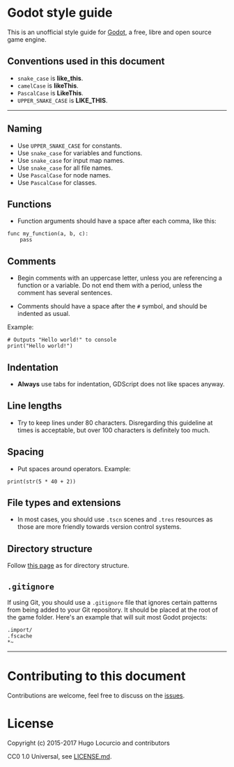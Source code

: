 # Godot style guide

This is an unofficial style guide for [Godot](https://godotengine.org), a free,
libre and open source game engine.

## Conventions used in this document

- `snake_case` is **like_this**.
- `camelCase` is **likeThis**.
- `PascalCase` is **LikeThis**.
- `UPPER_SNAKE_CASE` is **LIKE_THIS**.

___

## Naming

- Use `UPPER_SNAKE_CASE` for constants.
- Use `snake_case` for variables and functions.
- Use `snake_case` for input map names.
- Use `snake_case` for all file names.
- Use `PascalCase` for node names.
- Use `PascalCase` for classes.

## Functions

- Function arguments should have a space after each comma, like this:

```gdscript
func my_function(a, b, c):
    pass
```

## Comments

- Begin comments with an uppercase letter, unless you are referencing a function
  or a variable. Do not end them with a period, unless the comment has several
  sentences.

- Comments should have a space after the `#` symbol, and should be indented as
  usual.

Example:

```gdscript
# Outputs "Hello world!" to console
print("Hello world!")
```

## Indentation

- **Always** use tabs for indentation, GDScript does not like spaces anyway.

## Line lengths

- Try to keep lines under 80 characters. Disregarding this guideline at times is
  acceptable, but over 100 characters is definitely too much.

## Spacing

- Put spaces around operators. Example:

```gdscript
print(str(5 * 40 + 2))
```

## File types and extensions

- In most cases, you should use `.tscn` scenes and `.tres` resources as those
  are more friendly towards version control systems.

## Directory structure

Follow
[this page](http://docs.godotengine.org/en/stable/tutorials/engine/project_organization.html)
as for directory structure.

## `.gitignore`

If using Git, you should use a `.gitignore` file that ignores certain patterns
from being added to your Git repository. It should be placed at the root of the
game folder. Here's an example that will suit most Godot projects:

```
.import/
.fscache
*~
```

___

# Contributing to this document

Contributions are welcome, feel free to discuss on the
[issues](https://github.com/Calinou/godot-style-guide/issues).

# License

Copyright (c) 2015-2017 Hugo Locurcio and contributors

CC0 1.0 Universal, see [LICENSE.md](LICENSE.md).
